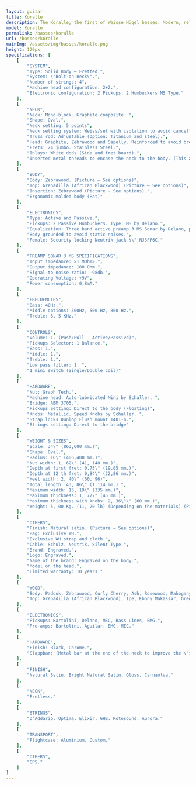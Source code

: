 ```yaml
---
layout: guitar
title: Koralle
description: The Koralle, the first of Weisse Hügel basses. Modern, reliable, ergonomic, balanced and powerful. All the concepts that gave rise the other models of the brand
model: Koralle
permalink: /basses/koralle
url: /basses/koralle
mainImg: /assets/img/basses/koralle.png
height: 120px
specifications: [
    [
        "SYSTEM",
        "Type: Solid Body – Fretted.",
        "System: \"Bolt-on-neck\".",
        "Number of strings: 4",
        "Machine head configuration: 2+2.",
        "Electronic configuration: 2 Pickups: 2 Humbuckers MS Type."
    ],
    [
        "NECK",
        "Neck: Mono-block. Graphite composite. ",
        "Shape: Oval.",
        "Neck setting: 5 points",
        "Neck setting system: Weiss/set with isolation to avoid cancellation frequencies (Pat).",
        "Truss rod: Adjustable (Option: Titanium and steel).",
        "Head: Graphite, Zebrawood and Sapelly. Reinforced to avoid breaks. (Picture - See options)",
        "Frets: 24 jumbo. Stainless Steel.",
        "Inlays: White dods (Side and fret board).",
        "Inserted metal threads to encase the neck to the body. (This allows the disassembling so  many times as necessary without damaging the neck)."
    ],
    [
        "BODY",
        "Body: Zebrawood. (Picture – See options)",
        "Top: Grenadilla (African Blackwood) (Picture – See options)",
        "Insertion: Zebrawood (Picture - See options).",
        "Ergonomic molded body (Pat)"
    ],
    [
        "ELECTRONICS",
        "Type: Active and Passive.",
        "Pickups: 2 Passive Humbuckers. Type: MS by Delano.",
        "Equalization: Three band active preamp 3 MS Sonar by Delano, plus custom low-pass filter. (Option: Mini-switches to change the middle frequencies).",
        "Body grounded to avoid static noises.",
        "Female: Security locking Neutrik jack ¼\" NJ3FP6C."
    ],
    [
        "PREAMP SONAR 3 MS SPECIFICATIONS",
        "Input impedance: >1 MOhm>.",
        "Output impedance: 100 Ohm.",
        "Signal-to-noise ratio: -98db.",
        "Operating Voltage: +9V",
        "Power consumption: 0,8mA."
    ],
    [
        "FRECUENCIES",
        "Bass: 40Hz.",
        "Middle options: 300Hz, 500 Hz, 800 Hz.",
        "Treble: 6, 5 KHz."
    ],
    [ 
        "CONTROLS",
        "Volume: 1. (Push/Pull - Active/Passive)",
        "Pickups Selector: 1 Balance.",
        "Bass: 1.",
        "Middle: 1.",
        "Treble: 1.",
        "Low pass filter: 1. ",
        "1 mini switch (Single/Double coil)"
    ],
    [
        "HARDWARE",
        "Nut: Graph Tech.",
        "Machine head: Auto-lubricated Mini by Schaller. ",
        "Bridge: ABM 3705.",
        "Pickups Setting: Direct to the body (Floating)",
        "Knobs: Metallic. Speed Knobs by Schaller. ",
        "Strap locks Dunlop Flush mount 1401-n.",
        "Strings setting: Direct to the bridge"
    ],
    [
        "WEIGHT & SIZES",
        "Scale: 34\" (863,600 mm.)",
        "Shape: Oval.",
        "Radius: 16\" (406,400 mm.)",
        "Nut width: 1, 62\" (41, 148 mm.)",
        "Depth at first fret: 0,75\" (19,05 mm.)",
        "Depth at 12 th fret: 0,84\" (22,86 mm.)",
        "Heel width: 2, 40\" (60, 96)",
        "Total length: 43, 86\" (1.114 mm.) ",
        "Maximum width: 13, 19\" (335 mm.)",
        "Maximum thickness: 1, 77\" (45 mm.)",
        "Maximum thickness with knobs: 2, 36\"\" (60 mm.)",
        "Weight: 5, 00 Kg. (11, 20 lb) (Depending on the materials) (Picture)."
    ],
    [
        "OTHERS",
        "Finish: Natural satin. (Picture – See options)",
        "Bag: Exclusive WH.",
        "Exclusive WH strap and cloth.",
        "Cable: Schulz. Neutrik. Silent Type.",
        "Brand: Engraved.",
        "Logo: Engraved.",
        "Name of the brand: Engraved on the body.",
        "Model on the head.",
        "Limited warranty: 10 years."
    ],
    [
        "WOOD",
        "Body: Padouk, Zebrawood, Curly Cherry, Ash, Rosewood, Mahogany, Ovangkol, Spanish Oak, American Oak, Curly maple, Dabema, Wenge, Hard Maple, Bubinga, Erable, Dabema, Flamed Maple, Sapelly.",
        "Top: Grenadilla (African Blackwood), Ipe, Ebony Makassar, Green Guayacán, Black Guayacán, Rosewood, Wenge , Tiger Wood, Erable,  Bubinga, Hard Maple, Cocobolo, Bosse, American Oak, Pau Ferro. Purple Wood. Curly Maple. Flamed Maple."
    ],
    [
        "ELECTRONICS",
        "Pickups: Bartolini, Delano, MEC, Bass Lines, EMG.",
        "Pre-amps: Bartolini, Aguilar. EMG, MEC."
    ],
    [
        "HARDWARE",
        "Finish: Black, Chrome.",
        "Slappbar: (Metal bar at the end of the neck to improve the \"slap\")."
    ],
    [
        "FINISH",
        "Natural Sstin. Bright Natural Satin, Gloss, Carnaolva."
    ],
    [
        "NECK",
        "Fretless."
    ],
    [
        "STRINGS",
        "D’Addario. Optima. Elixir. GHS. Rotosound. Aurora."
    ],
    [
        "TRANSPORT",
        "Flightcase: Aluminium. Custom."
    ],
    [
        "OTHERS",
        "GPS."
    ]
]
---
```

